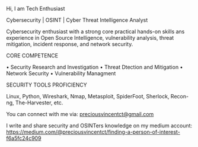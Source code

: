 Hi, I am Tech Enthusiast 

Cybersecurity | OSINT | Cyber Threat Intelligence Analyst 

Cybersecurity enthusiast with a strong core practical hands-on skills ans experience in Open Source Intelligence, vulnerability analysis, threat mitigation, incident response, and network security.


CORE COMPETENCE

• Security Research and Investigation 
• Threat Dtection and Mitigation 
• Network Security 
• Vulnerability Managment 

SECURITY TOOLS PROFICIENCY

 Linux, Python, Wireshark, Nmap, Metasploit, SpiderFoot, 
 Sherlock, Recon-ng, The-Harvester, etc.

You can connect with me via: preciousvincentct@gmail.com

I write and share security and OSINTers knowledge on my medium account: https://medium.com/@preciousvincentct/finding-a-person-of-interest-f6a5fc24c909



<!---
Tech-Enthusiast0/Tech-Enthusiast0 is a ✨ special ✨ repository because its `README.md` (this file) appears on your GitHub profile.
You can click the Preview link to take a look at your changes.
--->
